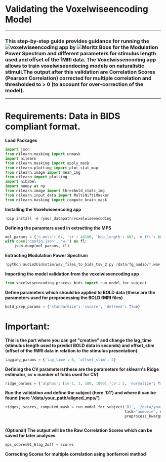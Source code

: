# Validating the Voxelwiseencoding Model
***

### This step-by-step guide provides guidance for running the ![voxelwiseencoding app](https://mjboos.github.io/voxelwiseencoding/)  by ![Moritz Boos](https://mjboos.github.io/) for the Modulation Power Spectrum and different parameters for stimulus length used and offset of the fMRI data. The Voxelwissencoding app allows to train voxelwiseendocing models on naturalistic stimuli.The output after this validation are Correlation Scores (Pearson Correlation) corrected for multiple correlation and thresholded to > 0 (to account for over-correction of the model). 

***

# Requirements: Data in BIDS compliant format. 

**Load Packages**

``` python
import json
from nilearn.masking import unmask
import nilearn
from nilearn.masking import apply_mask
from nilearn.plotting import plot_stat_map
from nilearn.image import mean_img
from nilearn import plotting 
import nibabel
import numpy as np
from nilearn.image import threshold_stats_img
from nilearn.input_data import MultiNiftiMasker
from nilearn.masking import compute_brain_mask
```
**Installing the Voxelwiseencoing app**

```python
!pip install -e /your_datapath/voxelwiseencoding
```

**Defining the paramters used in extracting the MPS**

```python
mel_params = {'n_mels': 64, 'sr': 44100, 'hop_length': 882, 'n_fft': 882, 'fmax': 8000,'mps_hop_length': 100, 'mps_n_fft':100}
with open('config.json', 'w+') as fl:
    json.dump(mel_params, fl)
```    

**Extracting Modulation Power Spectrum**

```python
!python audio2bidsstim/wav_files_to_bids_tsv_2.py /data/fg_audio/*.wav -c config.json
```

**Importing the model validation from the voxelwissencoding app**

```python
from voxelwiseencoding.process_bids import run_model_for_subject
```

**Define parameters which should be applied to BOLD data (these are the parameters used for preprocessing the BOLD fMRI files)**

```python
bold_prep_params = {'standardize': 'zscore', 'detrend': True}
```
# Important:
**This is the part where you can get "creative" and change the lag_time (stimulus length used to predict BOLD data in seconds) and offset_stim (offset of the fMRI data in relation to the stimulus presentation)**

```python
lagging_params = {'lag_time': 6, 'offset_stim': 2}
```

**Defining the CV parameters(these are the parameters for sklearn's Ridge estimator, cv = number of folds used for CV)**

```python
ridge_params = {'alphas': [1e-1, 1, 100, 1000],'cv': 2, 'normalize': True}
```

**Run the validation and define the subject (here '01') and where it can be found (here '/data/your_path/aligned_mps/')**

```python
ridges, scores, computed_mask = run_model_for_subject('01', '/data/your_path/aligned_mps/',
                                                      task='aomovie', mask='epi', bold_prep_kwargs=bold_prep_params,
                                                      preprocess_kwargs=lagging_params, encoding_kwargs=ridge_params)
                                                      
```

**(Optional) The output will be the Raw Correlation Scores which can be saved for later analyses**

```python
mps_scores01_6lag_2off = scores
```

**Correcting Scores for multiple correlation using bonferroni method**
